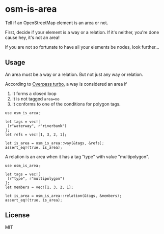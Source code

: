 # osm-is-area

Tell if an OpenStreetMap element is an area or not. 

First, decide if your element is a way or a relation. If it's neither, you're done cause hey, it's not an area! 

If you are not so fortunate to have all your elements be nodes, look further...

## Usage

An area must be a way or a relation. But not just any way or relation.

According to [Overpass turbo](https://wiki.openstreetmap.org/wiki/Overpass_turbo/Polygon_Features), a way is considered an area if 
  1. It forms a closed loop
  2. It is not tagged `area=no`
  3. It conforms to one of the conditions for polygon tags.

```
use osm_is_area;

let tags = vec![
 (r"waterway", r"riverbank")
];
let refs = vec![1, 3, 2, 1];

let is_area = osm_is_area::way(&tags, &refs);
assert_eq!(true, is_area);
```

A relation is an area when it has a tag "type" with value "multipolygon".
```
use osm_is_area;

let tags = vec![
 (r"type", r"multipolygon")
];
let members = vec![1, 3, 2, 1];

let is_area = osm_is_area::relation(&tags, &members);
assert_eq!(true, is_area);
```

## License

MIT
